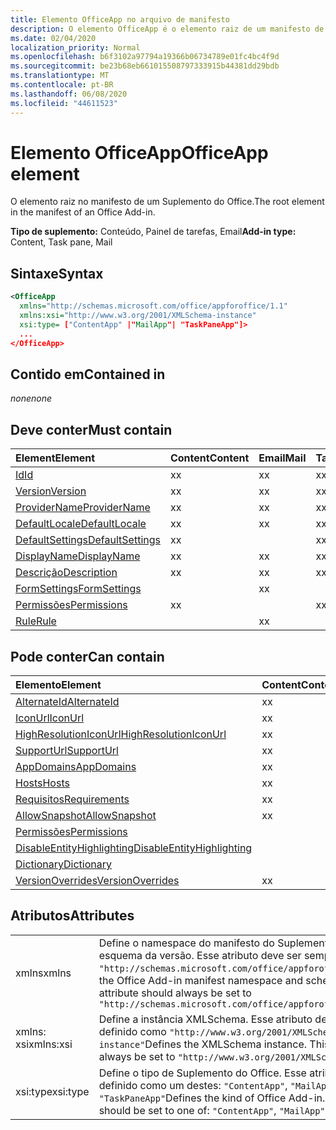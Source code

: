 ```yaml
---
title: Elemento OfficeApp no arquivo de manifesto
description: O elemento OfficeApp é o elemento raiz de um manifesto de suplemento do Office.
ms.date: 02/04/2020
localization_priority: Normal
ms.openlocfilehash: b6f3102a97794a19366b06734789e01fc4bc4f9d
ms.sourcegitcommit: be23b68eb661015508797333915b44381dd29bdb
ms.translationtype: MT
ms.contentlocale: pt-BR
ms.lasthandoff: 06/08/2020
ms.locfileid: "44611523"
---
```

# <a name="officeapp-element"></a><span data-ttu-id="02bfe-103">Elemento OfficeApp</span><span class="sxs-lookup"><span data-stu-id="02bfe-103">OfficeApp element</span></span>

<span data-ttu-id="02bfe-104">O elemento raiz no manifesto de um Suplemento do Office.</span><span class="sxs-lookup"><span data-stu-id="02bfe-104">The root element in the manifest of an Office Add-in.</span></span>

<span data-ttu-id="02bfe-105">**Tipo de suplemento:** Conteúdo, Painel de tarefas, Email</span><span class="sxs-lookup"><span data-stu-id="02bfe-105">**Add-in type:** Content, Task pane, Mail</span></span>

## <a name="syntax"></a><span data-ttu-id="02bfe-106">Sintaxe</span><span class="sxs-lookup"><span data-stu-id="02bfe-106">Syntax</span></span>

```XML
<OfficeApp 
  xmlns="http://schemas.microsoft.com/office/appforoffice/1.1" 
  xmlns:xsi="http://www.w3.org/2001/XMLSchema-instance" 
  xsi:type= ["ContentApp" |"MailApp"| "TaskPaneApp"]>
  ...
</OfficeApp>
```

## <a name="contained-in"></a><span data-ttu-id="02bfe-107">Contido em</span><span class="sxs-lookup"><span data-stu-id="02bfe-107">Contained in</span></span>

 <span data-ttu-id="02bfe-108">_none_</span><span class="sxs-lookup"><span data-stu-id="02bfe-108">_none_</span></span>

## <a name="must-contain"></a><span data-ttu-id="02bfe-109">Deve conter</span><span class="sxs-lookup"><span data-stu-id="02bfe-109">Must contain</span></span>

|<span data-ttu-id="02bfe-110">**Element**</span><span class="sxs-lookup"><span data-stu-id="02bfe-110">**Element**</span></span>|<span data-ttu-id="02bfe-111">**Content**</span><span class="sxs-lookup"><span data-stu-id="02bfe-111">**Content**</span></span>|<span data-ttu-id="02bfe-112">**Email**</span><span class="sxs-lookup"><span data-stu-id="02bfe-112">**Mail**</span></span>|<span data-ttu-id="02bfe-113">**TaskPane**</span><span class="sxs-lookup"><span data-stu-id="02bfe-113">**TaskPane**</span></span>|
|:-----|:-----|:-----|:-----|
|[<span data-ttu-id="02bfe-114">Id</span><span class="sxs-lookup"><span data-stu-id="02bfe-114">Id</span></span>](id.md)|<span data-ttu-id="02bfe-115">x</span><span class="sxs-lookup"><span data-stu-id="02bfe-115">x</span></span>|<span data-ttu-id="02bfe-116">x</span><span class="sxs-lookup"><span data-stu-id="02bfe-116">x</span></span>|<span data-ttu-id="02bfe-117">x</span><span class="sxs-lookup"><span data-stu-id="02bfe-117">x</span></span>|
|[<span data-ttu-id="02bfe-118">Version</span><span class="sxs-lookup"><span data-stu-id="02bfe-118">Version</span></span>](version.md)|<span data-ttu-id="02bfe-119">x</span><span class="sxs-lookup"><span data-stu-id="02bfe-119">x</span></span>|<span data-ttu-id="02bfe-120">x</span><span class="sxs-lookup"><span data-stu-id="02bfe-120">x</span></span>|<span data-ttu-id="02bfe-121">x</span><span class="sxs-lookup"><span data-stu-id="02bfe-121">x</span></span>|
|[<span data-ttu-id="02bfe-122">ProviderName</span><span class="sxs-lookup"><span data-stu-id="02bfe-122">ProviderName</span></span>](providername.md)|<span data-ttu-id="02bfe-123">x</span><span class="sxs-lookup"><span data-stu-id="02bfe-123">x</span></span>|<span data-ttu-id="02bfe-124">x</span><span class="sxs-lookup"><span data-stu-id="02bfe-124">x</span></span>|<span data-ttu-id="02bfe-125">x</span><span class="sxs-lookup"><span data-stu-id="02bfe-125">x</span></span>|
|[<span data-ttu-id="02bfe-126">DefaultLocale</span><span class="sxs-lookup"><span data-stu-id="02bfe-126">DefaultLocale</span></span>](defaultlocale.md)|<span data-ttu-id="02bfe-127">x</span><span class="sxs-lookup"><span data-stu-id="02bfe-127">x</span></span>|<span data-ttu-id="02bfe-128">x</span><span class="sxs-lookup"><span data-stu-id="02bfe-128">x</span></span>|<span data-ttu-id="02bfe-129">x</span><span class="sxs-lookup"><span data-stu-id="02bfe-129">x</span></span>|
|[<span data-ttu-id="02bfe-130">DefaultSettings</span><span class="sxs-lookup"><span data-stu-id="02bfe-130">DefaultSettings</span></span>](defaultsettings.md)|<span data-ttu-id="02bfe-131">x</span><span class="sxs-lookup"><span data-stu-id="02bfe-131">x</span></span>||<span data-ttu-id="02bfe-132">x</span><span class="sxs-lookup"><span data-stu-id="02bfe-132">x</span></span>|
|[<span data-ttu-id="02bfe-133">DisplayName</span><span class="sxs-lookup"><span data-stu-id="02bfe-133">DisplayName</span></span>](displayname.md)|<span data-ttu-id="02bfe-134">x</span><span class="sxs-lookup"><span data-stu-id="02bfe-134">x</span></span>|<span data-ttu-id="02bfe-135">x</span><span class="sxs-lookup"><span data-stu-id="02bfe-135">x</span></span>|<span data-ttu-id="02bfe-136">x</span><span class="sxs-lookup"><span data-stu-id="02bfe-136">x</span></span>|
|[<span data-ttu-id="02bfe-137">Descrição</span><span class="sxs-lookup"><span data-stu-id="02bfe-137">Description</span></span>](description.md)|<span data-ttu-id="02bfe-138">x</span><span class="sxs-lookup"><span data-stu-id="02bfe-138">x</span></span>|<span data-ttu-id="02bfe-139">x</span><span class="sxs-lookup"><span data-stu-id="02bfe-139">x</span></span>|<span data-ttu-id="02bfe-140">x</span><span class="sxs-lookup"><span data-stu-id="02bfe-140">x</span></span>|
|[<span data-ttu-id="02bfe-141">FormSettings</span><span class="sxs-lookup"><span data-stu-id="02bfe-141">FormSettings</span></span>](formsettings.md)||<span data-ttu-id="02bfe-142">x</span><span class="sxs-lookup"><span data-stu-id="02bfe-142">x</span></span>||
|[<span data-ttu-id="02bfe-143">Permissões</span><span class="sxs-lookup"><span data-stu-id="02bfe-143">Permissions</span></span>](permissions.md)|<span data-ttu-id="02bfe-144">x</span><span class="sxs-lookup"><span data-stu-id="02bfe-144">x</span></span>||<span data-ttu-id="02bfe-145">x</span><span class="sxs-lookup"><span data-stu-id="02bfe-145">x</span></span>|
|[<span data-ttu-id="02bfe-146">Rule</span><span class="sxs-lookup"><span data-stu-id="02bfe-146">Rule</span></span>](rule.md)||<span data-ttu-id="02bfe-147">x</span><span class="sxs-lookup"><span data-stu-id="02bfe-147">x</span></span>||

## <a name="can-contain"></a><span data-ttu-id="02bfe-148">Pode conter</span><span class="sxs-lookup"><span data-stu-id="02bfe-148">Can contain</span></span>

|<span data-ttu-id="02bfe-149">**Elemento**</span><span class="sxs-lookup"><span data-stu-id="02bfe-149">**Element**</span></span>|<span data-ttu-id="02bfe-150">**Content**</span><span class="sxs-lookup"><span data-stu-id="02bfe-150">**Content**</span></span>|<span data-ttu-id="02bfe-151">**Email**</span><span class="sxs-lookup"><span data-stu-id="02bfe-151">**Mail**</span></span>|<span data-ttu-id="02bfe-152">**TaskPane**</span><span class="sxs-lookup"><span data-stu-id="02bfe-152">**TaskPane**</span></span>|
|:-----|:-----|:-----|:-----|
|[<span data-ttu-id="02bfe-153">AlternateId</span><span class="sxs-lookup"><span data-stu-id="02bfe-153">AlternateId</span></span>](alternateid.md)|<span data-ttu-id="02bfe-154">x</span><span class="sxs-lookup"><span data-stu-id="02bfe-154">x</span></span>|<span data-ttu-id="02bfe-155">x</span><span class="sxs-lookup"><span data-stu-id="02bfe-155">x</span></span>|<span data-ttu-id="02bfe-156">x</span><span class="sxs-lookup"><span data-stu-id="02bfe-156">x</span></span>|
|[<span data-ttu-id="02bfe-157">IconUrl</span><span class="sxs-lookup"><span data-stu-id="02bfe-157">IconUrl</span></span>](iconurl.md)|<span data-ttu-id="02bfe-158">x</span><span class="sxs-lookup"><span data-stu-id="02bfe-158">x</span></span>|<span data-ttu-id="02bfe-159">x</span><span class="sxs-lookup"><span data-stu-id="02bfe-159">x</span></span>|<span data-ttu-id="02bfe-160">x</span><span class="sxs-lookup"><span data-stu-id="02bfe-160">x</span></span>|
|[<span data-ttu-id="02bfe-161">HighResolutionIconUrl</span><span class="sxs-lookup"><span data-stu-id="02bfe-161">HighResolutionIconUrl</span></span>](highresolutioniconurl.md)|<span data-ttu-id="02bfe-162">x</span><span class="sxs-lookup"><span data-stu-id="02bfe-162">x</span></span>|<span data-ttu-id="02bfe-163">x</span><span class="sxs-lookup"><span data-stu-id="02bfe-163">x</span></span>|<span data-ttu-id="02bfe-164">x</span><span class="sxs-lookup"><span data-stu-id="02bfe-164">x</span></span>|
|[<span data-ttu-id="02bfe-165">SupportUrl</span><span class="sxs-lookup"><span data-stu-id="02bfe-165">SupportUrl</span></span>](supporturl.md)|<span data-ttu-id="02bfe-166">x</span><span class="sxs-lookup"><span data-stu-id="02bfe-166">x</span></span>|<span data-ttu-id="02bfe-167">x</span><span class="sxs-lookup"><span data-stu-id="02bfe-167">x</span></span>|<span data-ttu-id="02bfe-168">x</span><span class="sxs-lookup"><span data-stu-id="02bfe-168">x</span></span>|
|[<span data-ttu-id="02bfe-169">AppDomains</span><span class="sxs-lookup"><span data-stu-id="02bfe-169">AppDomains</span></span>](appdomains.md)|<span data-ttu-id="02bfe-170">x</span><span class="sxs-lookup"><span data-stu-id="02bfe-170">x</span></span>|<span data-ttu-id="02bfe-171">x</span><span class="sxs-lookup"><span data-stu-id="02bfe-171">x</span></span>|<span data-ttu-id="02bfe-172">x</span><span class="sxs-lookup"><span data-stu-id="02bfe-172">x</span></span>|
|[<span data-ttu-id="02bfe-173">Hosts</span><span class="sxs-lookup"><span data-stu-id="02bfe-173">Hosts</span></span>](hosts.md)|<span data-ttu-id="02bfe-174">x</span><span class="sxs-lookup"><span data-stu-id="02bfe-174">x</span></span>|<span data-ttu-id="02bfe-175">x</span><span class="sxs-lookup"><span data-stu-id="02bfe-175">x</span></span>|<span data-ttu-id="02bfe-176">x</span><span class="sxs-lookup"><span data-stu-id="02bfe-176">x</span></span>|
|[<span data-ttu-id="02bfe-177">Requisitos</span><span class="sxs-lookup"><span data-stu-id="02bfe-177">Requirements</span></span>](requirements.md)|<span data-ttu-id="02bfe-178">x</span><span class="sxs-lookup"><span data-stu-id="02bfe-178">x</span></span>|<span data-ttu-id="02bfe-179">x</span><span class="sxs-lookup"><span data-stu-id="02bfe-179">x</span></span>|<span data-ttu-id="02bfe-180">x</span><span class="sxs-lookup"><span data-stu-id="02bfe-180">x</span></span>|
|[<span data-ttu-id="02bfe-181">AllowSnapshot</span><span class="sxs-lookup"><span data-stu-id="02bfe-181">AllowSnapshot</span></span>](allowsnapshot.md)|<span data-ttu-id="02bfe-182">x</span><span class="sxs-lookup"><span data-stu-id="02bfe-182">x</span></span>|||
|[<span data-ttu-id="02bfe-183">Permissões</span><span class="sxs-lookup"><span data-stu-id="02bfe-183">Permissions</span></span>](permissions.md)||<span data-ttu-id="02bfe-184">x</span><span class="sxs-lookup"><span data-stu-id="02bfe-184">x</span></span>||
|[<span data-ttu-id="02bfe-185">DisableEntityHighlighting</span><span class="sxs-lookup"><span data-stu-id="02bfe-185">DisableEntityHighlighting</span></span>](disableentityhighlighting.md)||<span data-ttu-id="02bfe-186">x</span><span class="sxs-lookup"><span data-stu-id="02bfe-186">x</span></span>||
|[<span data-ttu-id="02bfe-187">Dictionary</span><span class="sxs-lookup"><span data-stu-id="02bfe-187">Dictionary</span></span>](dictionary.md)|||<span data-ttu-id="02bfe-188">x</span><span class="sxs-lookup"><span data-stu-id="02bfe-188">x</span></span>|
|[<span data-ttu-id="02bfe-189">VersionOverrides</span><span class="sxs-lookup"><span data-stu-id="02bfe-189">VersionOverrides</span></span>](versionoverrides.md)|<span data-ttu-id="02bfe-190">x</span><span class="sxs-lookup"><span data-stu-id="02bfe-190">x</span></span>|<span data-ttu-id="02bfe-191">x</span><span class="sxs-lookup"><span data-stu-id="02bfe-191">x</span></span>|<span data-ttu-id="02bfe-192">x</span><span class="sxs-lookup"><span data-stu-id="02bfe-192">x</span></span>|

## <a name="attributes"></a><span data-ttu-id="02bfe-193">Atributos</span><span class="sxs-lookup"><span data-stu-id="02bfe-193">Attributes</span></span>

|||
|:-----|:-----|
|<span data-ttu-id="02bfe-194">xmlns</span><span class="sxs-lookup"><span data-stu-id="02bfe-194">xmlns</span></span>|<span data-ttu-id="02bfe-p101">Define o namespace do manifesto do Suplemento do Office e o esquema da versão. Esse atributo deve ser sempre definido como `"http://schemas.microsoft.com/office/appforoffice/1.1"`</span><span class="sxs-lookup"><span data-stu-id="02bfe-p101">Defines the Office Add-in manifest namespace and schema version. This attribute should always be set to  `"http://schemas.microsoft.com/office/appforoffice/1.1"`</span></span>|
|<span data-ttu-id="02bfe-197">xmlns: xsi</span><span class="sxs-lookup"><span data-stu-id="02bfe-197">xmlns:xsi</span></span>|<span data-ttu-id="02bfe-p102">Define a instância XMLSchema. Esse atributo deve ser sempre definido como `"http://www.w3.org/2001/XMLSchema-instance"`</span><span class="sxs-lookup"><span data-stu-id="02bfe-p102">Defines the XMLSchema instance. This attribute should always be set to  `"http://www.w3.org/2001/XMLSchema-instance"`</span></span>|
|<span data-ttu-id="02bfe-200">xsi:type</span><span class="sxs-lookup"><span data-stu-id="02bfe-200">xsi:type</span></span>|<span data-ttu-id="02bfe-p103">Define o tipo de Suplemento do Office. Esse atributo deve ser definido como um destes: `"ContentApp"`, `"MailApp"` ou `"TaskPaneApp"`</span><span class="sxs-lookup"><span data-stu-id="02bfe-p103">Defines the kind of Office Add-in. This attribute should be set to one of:  `"ContentApp"`,  `"MailApp"`, or  `"TaskPaneApp"`</span></span>|
